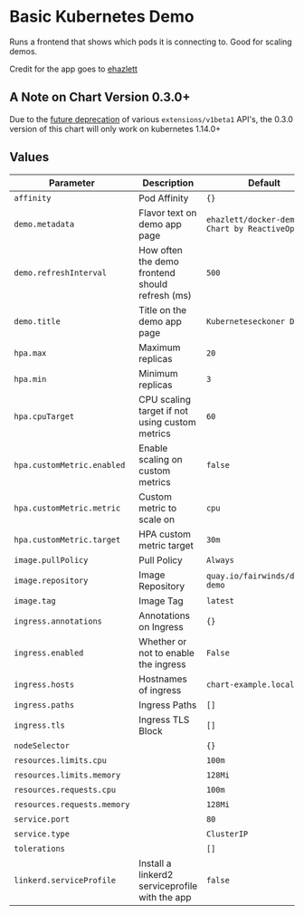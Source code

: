 # Basic Kubernetes Demo

Runs a frontend that shows which pods it is connecting to.  Good for scaling demos.

Credit for the app goes to [ehazlett](https://github.com/ehazlett/docker-demo)

## A Note on Chart Version 0.3.0+

Due to the [future deprecation](https://kubernetes.io/blog/2019/07/18/api-deprecations-in-1-16/) of various `extensions/v1beta1` API's, the 0.3.0 version of this chart will only work on kubernetes 1.14.0+

## Values

| Parameter | Description | Default | Required |
| --------- | ----------- | ------- | -------- |
| `affinity` | Pod Affinity  | `{}` | no |
| `demo.metadata` | Flavor text on demo app page  | `ehazlett/docker-demo - Chart by ReactiveOps` | |
| `demo.refreshInterval` | How often the demo frontend should refresh (ms)  | `500` | yes |
| `demo.title` | Title on the demo app page | `Kuberneteseckoner Demo` | no |
| `hpa.max` | Maximum replicas  | `20` | yes |
| `hpa.min` | Minimum replicas  | `3` | yes |
| `hpa.cpuTarget` | CPU scaling target if not using custom metrics | `60` | no |
| `hpa.customMetric.enabled` | Enable scaling on custom metrics | `false` | no |
| `hpa.customMetric.metric` | Custom metric to scale on | `cpu` | yes |
| `hpa.customMetric.target` | HPA custom metric target  | `30m` | yes |
| `image.pullPolicy` | Pull Policy  | `Always` | yes |
| `image.repository` | Image Repository  | `quay.io/fairwinds/docker-demo` | yes |
| `image.tag` | Image Tag  | `latest` | yes |
| `ingress.annotations` | Annotations on Ingress  | `{}` | no |
| `ingress.enabled` | Whether or not to enable the ingress  | `False` | no |
| `ingress.hosts` | Hostnames of ingress  | `chart-example.local` | no |
| `ingress.paths` | Ingress Paths  | `[]` | no |
| `ingress.tls` | Ingress TLS Block  | `[]` | no |
| `nodeSelector` |  | `{}` | no |
| `resources.limits.cpu` |  | `100m` | yes |
| `resources.limits.memory` |  | `128Mi` | yes |
| `resources.requests.cpu` |  | `100m` | yes |
| `resources.requests.memory` |  | `128Mi` | yes |
| `service.port` |  | `80` | no |
| `service.type` |  | `ClusterIP` | yes |
| `tolerations` |  | `[]` | no |
| `linkerd.serviceProfile` | Install a linkerd2 serviceprofile with the app | `false` | no |
